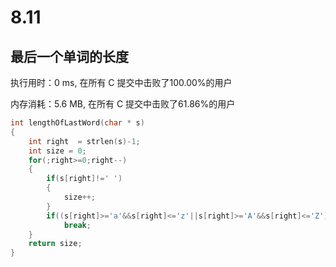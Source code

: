 # 8.11
## 最后一个单词的长度
执行用时：0 ms, 在所有 C 提交中击败了100.00%的用户

内存消耗：5.6 MB, 在所有 C 提交中击败了61.86%的用户
```c
int lengthOfLastWord(char * s)
{
    int right  = strlen(s)-1;
    int size = 0;
    for(;right>=0;right--)
    {
        if(s[right]!=' ')
        {
            size++;
        }
        if((s[right]>='a'&&s[right]<='z'||s[right]>='A'&&s[right]<='Z')&&right-1>=0&&s[right-1]==' ')
            break;
    }
    return size;
}
```
